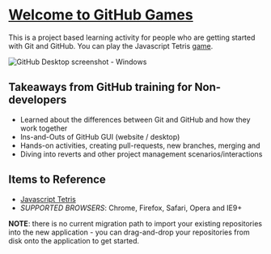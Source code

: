 # [Welcome to GitHub Games](https://desktop.github.com)

This is a project based learning activity for people who are getting started with Git and GitHub.
You can play the Javascript Tetris [game](https://githubschool.github.io/github-games-n-brock).

![GitHub Desktop screenshot - Windows](https://cloud.githubusercontent.com/assets/359239/26094502/a1f56d02-3a5d-11e7-8799-23c7ba5e5106.png)

## Takeaways from GitHub training for Non-developers

 - Learned about the differences between Git and GitHub and how they work together
 - Ins-and-Outs of GitHub GUI (website / desktop)
 - Hands-on activities, creating pull-requests, new branches, merging and 
 - Diving into reverts and other project management scenarios/interactions

## Items to Reference

 - [Javascript Tetris](https://github.com/jakesgordon/javascript-tetris)
 - *SUPPORTED BROWSERS*: Chrome, Firefox, Safari, Opera and IE9+
 


**NOTE**: there is no current migration path to import your existing
repositories into the new application - you can drag-and-drop your repositories
from disk onto the application to get started.

